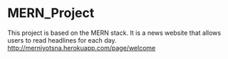 # MERN_Project
 This project is based on the MERN stack. It is a news website that allows users to read headlines for each day.
 http://mernjyotsna.herokuapp.com/page/welcome

